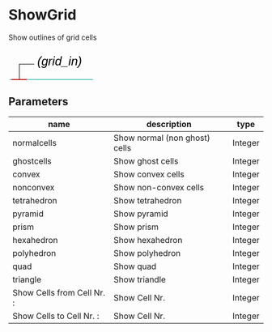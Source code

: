 
# ShowGrid
Show outlines of grid cells

<svg width="1692.0" height="210" >
<style>.text { font: normal 24.0px sans-serif;}tspan{ font: italic 24.0px sans-serif;}.moduleName{ font: italic 30px sans-serif;}</style>
<rect x="0" y="60" width="169.2" height="90" rx="5" ry="5" style="fill:#64c8c8ff;" />
<rect x="6.0" y="60" width="30" height="30" rx="0" ry="0" style="fill:#c81e1eff;" >
<title>grid_in</title></rect>
<rect x="21.0" y="30" width="1.0" height="30" rx="0" ry="0" style="fill:#000000;" />
<rect x="21.0" y="30" width="30" height="1.0" rx="0" ry="0" style="fill:#000000;" />
<text x="57.0" y="33.0" class="text" ><tspan> (grid_in)</tspan></text>
<rect x="6.0" y="120" width="30" height="30" rx="0" ry="0" style="fill:#c8c81eff;" >
<title>grid_out</title></rect>
<rect x="21.0" y="150" width="1.0" height="30" rx="0" ry="0" style="fill:#000000;" />
<rect x="21.0" y="180" width="30" height="1.0" rx="0" ry="0" style="fill:#000000;" />
<text x="57.0" y="183.0" class="text" ><tspan> (grid_out)</tspan></text>
<text x="6.0" y="115.5" class="moduleName" >ShowGrid</text></svg>

## Parameters
|name|description|type|
|-|-|-|
|normalcells|Show normal (non ghost) cells|Integer|
|ghostcells|Show ghost cells|Integer|
|convex|Show convex cells|Integer|
|nonconvex|Show non-convex cells|Integer|
|tetrahedron|Show tetrahedron|Integer|
|pyramid|Show pyramid|Integer|
|prism|Show prism|Integer|
|hexahedron|Show hexahedron|Integer|
|polyhedron|Show polyhedron|Integer|
|quad|Show quad|Integer|
|triangle|Show triandle|Integer|
|Show Cells from Cell Nr. :|Show Cell Nr.|Integer|
|Show Cells to Cell Nr. :|Show Cell Nr.|Integer|

